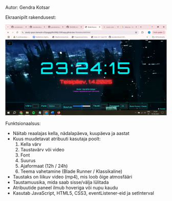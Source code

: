 Autor: Gendra Kotsar

Ekraanipilt rakendusest:

<img src="screenshot.png" alt="Kella ekraanipilt" width="600">

Funktsionaalsus:

- Näitab reaalajas kella, nädalapäeva, kuupäeva ja aastat
- Kuus muudetavat atribuuti kasutaja poolt:
  1) Kella värv
  2) Taustavärv või video
  3) Font
  4) Suurus
  5) Ajaformaat (12h / 24h)
  6) Teema vahetamine (Blade Runner / Klassikaline)
- Taustaks on liikuv video (mp4), mis loob õige atmosfääri
- Taustamuusika, mida saab sisse/välja lülitada
- Atribuutide paneel ilmub hoveriga või nupu kaudu
- Kasutab JavaScript, HTML5, CSS3, eventListener-eid ja setInterval

